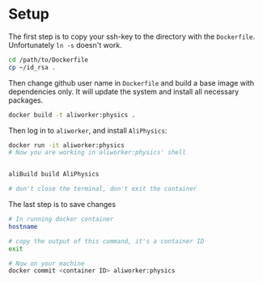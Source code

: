 # Setup

The first step is to copy your ssh-key to the directory with the `Dockerfile`. Unfortunately `ln -s` doesn't work.
```bash
cd /path/to/Dockerfile
cp ~/id_rsa .
```

Then change github user name in `Dockerfile` and build a base image with dependencies only. It will update the system and install all necessary packages.
```bash
docker build -t aliworker:physics .
```

Then log in to `aliworker`, and install `AliPhysics`:

```bash
docker run -it aliworker:physics
# Now you are working in aliworker:physics' shell


aliBuild build AliPhysics

# don't close the terminal, don't exit the container
```

The last step is to save changes
```bash
# In running docker container 
hostname

# copy the output of this command, it's a container ID
exit

# Now on your machine
docker commit <container ID> aliworker:physics
```